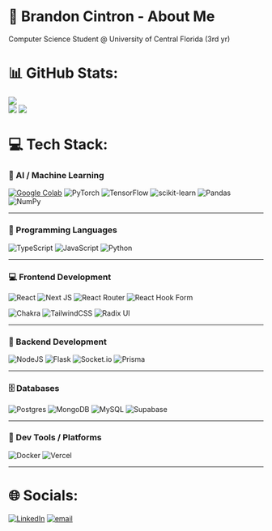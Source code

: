 # 💫 Brandon Cintron - About Me
Computer Science Student @ University of Central Florida (3rd yr)

# 📊 GitHub Stats:
![](https://nirzak-streak-stats.vercel.app/?user=brandoncintron&theme=codeSTACKr&hide_border=false)</br>
![](https://github-readme-stats.vercel.app/api/top-langs/?username=brandoncintron&theme=codeSTACKr&hide_border=false&include_all_commits=true&count_private=true&layout=compact)
![](https://github-readme-stats.vercel.app/api?username=brandoncintron&theme=codeSTACKr&hide_border=false&include_all_commits=true&count_private=true) </br>

# 💻 Tech Stack:
### 🧠 AI / Machine Learning  
[![Google Colab](https://img.shields.io/badge/Google%20Colab-F9AB00?logo=googlecolab&logoColor=fff)](#) ![PyTorch](https://img.shields.io/badge/PyTorch-%23EE4C2C.svg?style=flat&logo=PyTorch&logoColor=white) ![TensorFlow](https://img.shields.io/badge/TensorFlow-%23FF6F00.svg?style=flat&logo=TensorFlow&logoColor=white) ![scikit-learn](https://img.shields.io/badge/scikit--learn-%23F7931E.svg?style=flat&logo=scikit-learn&logoColor=white) ![Pandas](https://img.shields.io/badge/pandas-%23150458.svg?style=flat&logo=pandas&logoColor=white) ![NumPy](https://img.shields.io/badge/numpy-%23013243.svg?style=flat&logo=numpy&logoColor=white)

---

### 📝 Programming Languages  
![TypeScript](https://img.shields.io/badge/TypeScript-%23007ACC.svg?style=flat&logo=typescript&logoColor=white) ![JavaScript](https://img.shields.io/badge/JavaScript-%23323330.svg?style=flat&logo=javascript&logoColor=%23F7DF1E) ![Python](https://img.shields.io/badge/Python-3670A0?style=flat&logo=python&logoColor=ffdd54)

---

### 💻 Frontend Development  
![React](https://img.shields.io/badge/React-%2320232a.svg?style=flat&logo=react&logoColor=%2361DAFB) ![Next JS](https://img.shields.io/badge/Next.js-black?style=flat&logo=next.js&logoColor=white)  ![React Router](https://img.shields.io/badge/React_Router-CA4245?style=flat&logo=react-router&logoColor=white) ![React Hook Form](https://img.shields.io/badge/React%20Hook%20Form-%23EC5990.svg?style=flat&logo=reacthookform&logoColor=white)

![Chakra](https://img.shields.io/badge/ChakraUI-%234ED1C5.svg?style=flat&logo=chakraui&logoColor=white) ![TailwindCSS](https://img.shields.io/badge/TailwindCSS-%2338B2AC.svg?style=flat&logo=tailwind-css&logoColor=white) ![Radix UI](https://img.shields.io/badge/RadixUI%20-161618.svg?style=flat&logo=radix-ui&logoColor=white)

---

### 🧩 Backend Development  
![NodeJS](https://img.shields.io/badge/Node.js-6DA55F?style=flat&logo=node.js&logoColor=white) ![Flask](https://img.shields.io/badge/Flask-%23000.svg?style=flat&logo=flask&logoColor=white) ![Socket.io](https://img.shields.io/badge/Socket.io-black?style=flat&logo=Socket.io&badgeColor=010101) ![Prisma](https://img.shields.io/badge/Prisma-3982CE?style=flat&logo=Prisma&logoColor=white)

---

### 🗄️ Databases  
![Postgres](https://img.shields.io/badge/Postgres-%23316192.svg?style=flat&logo=postgresql&logoColor=white) ![MongoDB](https://img.shields.io/badge/MongoDB-%234ea94b.svg?style=flat&logo=mongodb&logoColor=white) ![MySQL](https://img.shields.io/badge/MySQL-4479A1.svg?style=flat&logo=mysql&logoColor=white) ![Supabase](https://img.shields.io/badge/Supabase-3ECF8E?style=flat&logo=supabase&logoColor=white)

---

### 🧰 Dev Tools / Platforms  
![Docker](https://img.shields.io/badge/Docker-%230db7ed.svg?style=flat&logo=docker&logoColor=white) ![Vercel](https://img.shields.io/badge/Vercel-%23000000.svg?style=flat&logo=vercel&logoColor=white)


---

# 🌐 Socials:
[![LinkedIn](https://custom-icon-badges.demolab.com/badge/LinkedIn-0A66C2?logo=linkedin-white&logoColor=fff)](https://linkedin.com/in/brandon-cintron) [![email](https://img.shields.io/badge/Email-D14836?logo=gmail&logoColor=white)](mailto:brandon@brandoncintron.dev) 

<!-- Proudly created with GPRM ( https://gprm.itsvg.in ) -->
